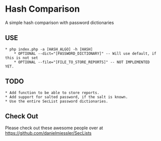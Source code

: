 # Hash Comparison

A simple hash comparison with password dictionaries

USE
--
	* php index.php -a [HASH_ALGO] -h [HASH] 
		* OPTIONAL --dict="[PASSWORD_DICTIONARY]" -- Will use default, if this is not set
		* OPTIONAL --file="[FILE_TO_STORE_REPORTS]" -- NOT IMPLEMENTED YET.
		
TODO
--

	* Add function to be able to store reports.
	* Add support for salted password, if the salt is known.
	* Use the entire SecList password dictionaries.

Check Out
--
Please check out these awesome people over at https://github.com/danielmiessler/SecLists